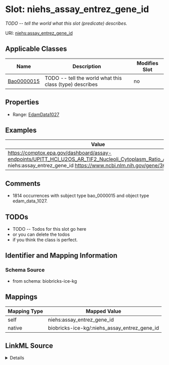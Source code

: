 

# Slot: niehs_assay_entrez_gene_id


_TODO -- tell the world what this slot (predicate) describes._





URI: [niehs:assay_entrez_gene_id](https://ice.ntp.niehs.nih.gov/property/assay_entrez_gene_id)



<!-- no inheritance hierarchy -->





## Applicable Classes

| Name | Description | Modifies Slot |
| --- | --- | --- |
| [Bao0000015](../classes/Bao0000015.md) | TODO -- tell the world what this class (type) describes |  no  |







## Properties

* Range: [EdamData1027](../classes/EdamData1027.md)






## Examples

| Value |
| --- |
| https://comptox.epa.gov/dashboard/assay-endpoints/UPITT_HCI_U2OS_AR_TIF2_Nucleoli_Cytoplasm_Ratio_Antagonist niehs:assay_entrez_gene_id https://www.ncbi.nlm.nih.gov/gene/367 |

## Comments

* 1814 occurrences with subject type bao_0000015 and object type edam_data_1027.

## TODOs

* TODO -- Todos for this slot go here
* or you can delete the todos
* if you think the class is perfect.

## Identifier and Mapping Information







### Schema Source


* from schema: biobricks-ice-kg




## Mappings

| Mapping Type | Mapped Value |
| ---  | ---  |
| self | niehs:assay_entrez_gene_id |
| native | biobricks-ice-kg/:niehs_assay_entrez_gene_id |




## LinkML Source

<details>
```yaml
name: niehs_assay_entrez_gene_id
description: TODO -- tell the world what this slot (predicate) describes.
todos:
- TODO -- Todos for this slot go here
- or you can delete the todos
- if you think the class is perfect.
comments:
- 1814 occurrences with subject type bao_0000015 and object type edam_data_1027.
examples:
- value: https://comptox.epa.gov/dashboard/assay-endpoints/UPITT_HCI_U2OS_AR_TIF2_Nucleoli_Cytoplasm_Ratio_Antagonist
    niehs:assay_entrez_gene_id https://www.ncbi.nlm.nih.gov/gene/367
from_schema: biobricks-ice-kg
rank: 1000
slot_uri: niehs:assay_entrez_gene_id
alias: niehs_assay_entrez_gene_id
domain_of:
- bao_0000015
range: edam_data_1027

```
</details>